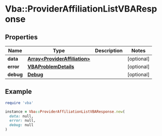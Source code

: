 # Vba::ProviderAffiliationListVBAResponse

## Properties

| Name | Type | Description | Notes |
| ---- | ---- | ----------- | ----- |
| **data** | [**Array&lt;ProviderAffiliation&gt;**](ProviderAffiliation.md) |  | [optional] |
| **error** | [**VBAProblemDetails**](VBAProblemDetails.md) |  | [optional] |
| **debug** | [**Debug**](Debug.md) |  | [optional] |

## Example

```ruby
require 'vba'

instance = Vba::ProviderAffiliationListVBAResponse.new(
  data: null,
  error: null,
  debug: null
)
```

